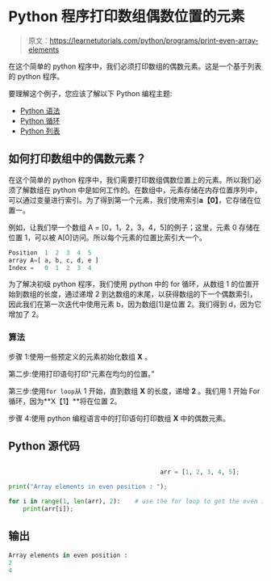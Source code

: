 # Python 程序打印数组偶数位置的元素

> 原文：<https://learnetutorials.com/python/programs/print-even-array-elements>

在这个简单的 python 程序中，我们必须打印数组的偶数元素。这是一个基于列表的 python 程序。

要理解这个例子，您应该了解以下 Python 编程主题:

*   [Python 语法](../../python/syntax-comments "Python Syntax")
*   [Python 循环](../../python/python-loop-tutorials "Loops in Python")
*   [Python 列表](../../python/python-lists "Python list or array")

## 如何打印数组中的偶数元素？

在这个简单的 python 程序中，我们需要打印数组偶数位置上的元素。所以我们必须了解数组在 python 中是如何工作的。在数组中，元素存储在内存位置序列中，可以通过变量进行索引。为了得到第一个元素，我们使用索引**a【0】**，它存储在位置一。

例如，让我们举一个数组 A = [0，1，2，3，4，5]的例子；这里，元素 0 存储在位置 1，可以被 A[0]访问。所以每个元素的位置比索引大一个。

```py
Position  1  2  3  4  5
array A=[ a, b, c, d, e ]
Index =   0  1  2  3  4 

```

为了解决初级 python 程序，我们使用 python 中的 for 循环，从数组 1 的位置开始到数组的长度，通过递增 2 到达数组的末尾，以获得数组的下一个偶数索引，因此我们在第一次迭代中使用元素 b，因为数组[1]是位置 2。我们得到 d，因为它增加了 2。

### 算法

步骤 1:使用一些预定义的元素初始化数组 **X** 。

第二步:使用打印语句打印“元素在均匀的位置。”

第三步:使用`for loop`从 1 开始，直到数组 **X** 的长度，递增 **2** 。我们用 1 开始 For 循环，因为**X【1】**将在位置 2。

步骤 4:使用 python 编程语言中的打印语句打印数组 **X** 中的偶数元素。

## Python 源代码

```py

                                          arr = [1, 2, 3, 4, 5];     

print("Array elements in even position : ");    

for i in range(1, len(arr), 2):    # use the for loop to get the even index position elements. 
    print(arr[i]); 

```

## 输出

```py
Array elements in even position : 
2
4
```
